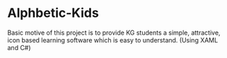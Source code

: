 # Alphbetic-Kids
Basic motive of this project is to provide KG students a simple, attractive, icon based learning software which is easy to understand. (Using XAML and C#)
